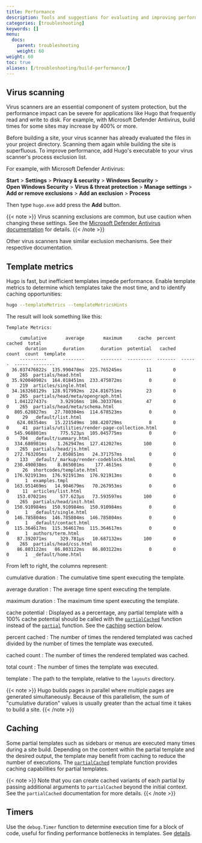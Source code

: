 ```yaml
---
title: Performance
description: Tools and suggestions for evaluating and improving performance.
categories: [troubleshooting]
keywords: []
menu:
  docs:
    parent: troubleshooting
    weight: 60
weight: 60
toc: true
aliases: [/troubleshooting/build-performance/]
---
```


## Virus scanning

Virus scanners are an essential component of system protection, but the performance impact can be severe for applications like Hugo that frequently read and write to disk. For example, with Microsoft Defender Antivirus, build times for some sites may increase by 400% or more.

Before building a site, your virus scanner has already evaluated the files in your project directory. Scanning them again while building the site is superfluous. To improve performance, add Hugo's executable to your virus scanner's process exclusion list.

For example, with Microsoft Defender Antivirus:

**Start**&nbsp;> **Settings**&nbsp;> **Privacy&nbsp;&&nbsp;security**&nbsp;> **Windows&nbsp;Security**&nbsp;> **Open&nbsp;Windows&nbsp;Security**&nbsp;> **Virus&nbsp;&&nbsp;threat&nbsp;protection**&nbsp;> **Manage&nbsp;settings**&nbsp;> **Add&nbsp;or&nbsp;remove&nbsp;exclusions**&nbsp;> **Add&nbsp;an&nbsp;exclusion**&nbsp;> **Process**

Then type `hugo.exe` add press the **Add** button.

{{< note >}}
Virus scanning exclusions are common, but use caution when changing these settings. See the [Microsoft Defender Antivirus documentation](https://support.microsoft.com/en-us/topic/how-to-add-a-file-type-or-process-exclusion-to-windows-security-e524cbc2-3975-63c2-f9d1-7c2eb5331e53) for details.
{{< /note >}}

Other virus scanners have similar exclusion mechanisms. See their respective documentation.

## Template metrics

Hugo is fast, but inefficient templates impede performance. Enable template metrics to determine which templates take the most time, and to identify caching opportunities:

```sh
hugo --templateMetrics --templateMetricsHints
```

The result will look something like this:

```text
Template Metrics:

     cumulative       average       maximum      cache  percent  cached  total  
       duration      duration      duration  potential   cached   count  count  template
     ----------      --------      --------  ---------  -------  ------  -----  --------
  36.037476822s  135.990478ms  225.765245ms         11        0       0    265  partials/head.html
  35.920040902s  164.018451ms  233.475072ms          0        0       0    219  articles/single.html
  34.163268129s  128.917992ms  224.816751ms         23        0       0    265  partials/head/meta/opengraph.html
   1.041227437s     3.92916ms  186.303376ms         47        0       0    265  partials/head/meta/schema.html
   805.628827ms   27.780304ms  114.678523ms          0        0       0     29  _default/list.html
    624.08354ms   15.221549ms  108.420729ms          8        0       0     41  partials/utilities/render-page-collection.html
   545.968801ms     775.523µs  105.045775ms          0        0       0    704  _default/summary.html
   334.680981ms    1.262947ms  127.412027ms        100        0       0    265  partials/head/js.html
   272.763205ms    2.050851ms   24.371757ms          0        0       0    133  _default/_markup/render-codeblock.html
   230.490038ms    8.865001ms    177.4615ms          0        0       0     26  shortcodes/template.html
   176.921913ms  176.921913ms  176.921913ms          0        0       0      1  examples.tmpl
   163.951469ms   14.904679ms   70.267953ms          0        0       0     11  articles/list.html
    153.07021ms     577.623µs   73.593597ms        100        0       0    265  partials/head/init.html
   150.910984ms  150.910984ms  150.910984ms          0        0       0      1  _default/single.html
   146.785804ms  146.785804ms  146.785804ms          0        0       0      1  _default/contact.html
   115.364617ms  115.364617ms  115.364617ms          0        0       0      1  authors/term.html
    87.392071ms     329.781µs   10.687132ms        100        0       0    265  partials/head/css.html
    86.803122ms   86.803122ms   86.803122ms          0        0       0      1  _default/home.html
```

From left to right, the columns represent:

cumulative duration
: The cumulative time spent executing the template.

average duration
: The average time spent executing the template.

maximum duration
: The maximum time spent executing the template.

cache potential
: Displayed as a percentage, any partial template with a 100% cache potential should be called with the [`partialCached`] function instead of the [`partial`] function. See the [caching](#caching) section below.

percent cached
: The number of times the rendered templated was cached divided by the number of times the template was executed.

cached count
: The number of times the rendered templated was cached.

total count
: The number of times the template was executed.

template
: The path to the template, relative to the `layouts` directory.

[`partial`]: /functions/partials/include/
[`partialCached`]: /functions/partials/includecached/

{{< note >}}
Hugo builds pages in parallel where multiple pages are generated simultaneously. Because of this parallelism, the sum of "cumulative duration" values is usually greater than the actual time it takes to build a site.
{{< /note >}}

## Caching

Some partial templates such as sidebars or menus are executed many times during a site build. Depending on the content within the partial template and the desired output, the template may benefit from caching to reduce the number of executions. The [`partialCached`] template function provides caching capabilities for partial templates.

{{< note >}}
Note that you can create cached variants of each partial by passing additional arguments to `partialCached` beyond the initial context. See the `partialCached` documentation for more details.
{{< /note >}}

## Timers

Use the `debug.Timer` function to determine execution time for a block of code, useful for finding performance bottlenecks in templates. See&nbsp;[details](/functions/debug/timer/).

